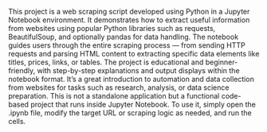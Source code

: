 This project is a web scraping script developed using Python in a Jupyter Notebook environment. It demonstrates how to extract useful information from websites using popular Python libraries such as requests, BeautifulSoup, and optionally pandas for data handling. The notebook guides users through the entire scraping process — from sending HTTP requests and parsing HTML content to extracting specific data elements like titles, prices, links, or tables. The project is educational and beginner-friendly, with step-by-step explanations and output displays within the notebook format. It’s a great introduction to automation and data collection from websites for tasks such as research, analysis, or data science preparation. This is not a standalone application but a functional code-based project that runs inside Jupyter Notebook. To use it, simply open the .ipynb file, modify the target URL or scraping logic as needed, and run the cells.
